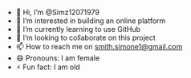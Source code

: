 - 👋 Hi, I’m @Simz12071979
- 👀 I’m interested in building an online platform
- 🌱 I’m currently learning to use GitHub
- 💞️ I’m looking to collaborate on this project
- 📫 How to reach me on smith.simone1@gmail.com
- 😄 Pronouns: I am female
- ⚡ Fun fact: I am old

<!---
Simz12071979/Simz12071979 is a ✨ special ✨ repository because its `README.md` (this file) appears on your GitHub profile.
You can click the Preview link to take a look at your changes.
--->
      
